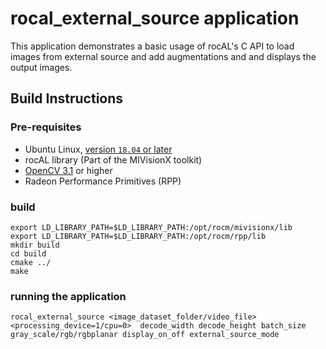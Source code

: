 # rocal_external_source application
This application demonstrates a basic usage of rocAL's C API to load images from external source and add augmentations and and displays the output images.

## Build Instructions

### Pre-requisites
* Ubuntu Linux, [version `18.04` or later](https://www.microsoft.com/software-download/windows10)
* rocAL library (Part of the MIVisionX toolkit)
* [OpenCV 3.1](https://github.com/opencv/opencv/releases) or higher
* Radeon Performance Primitives (RPP)

### build
  ````
  export LD_LIBRARY_PATH=$LD_LIBRARY_PATH:/opt/rocm/mivisionx/lib
  export LD_LIBRARY_PATH=$LD_LIBRARY_PATH:/opt/rocm/rpp/lib
  mkdir build
  cd build
  cmake ../
  make 
  ````
### running the application  
  ````
  rocal_external_source <image_dataset_folder/video_file> <processing_device=1/cpu=0>  decode_width decode_height batch_size gray_scale/rgb/rgbplanar display_on_off external_source_mode

  ````
